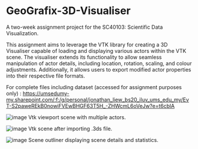 # GeoGrafix-3D-Visualiser
A two-week assignment project for the SC40103: Scientific Data Visualization.

This assignment aims to leverage the VTK library for creating a 3D Visualiser capable of loading and displaying various actors within the VTK scene. The visualiser extends its functionality to allow seamless manipulation of actor details, including location, rotation, scaling, and colour adjustments. Additionally, it allows users to export modified actor properties into their respective file formats.

For complete files including dataset (accessed for assignment purposes only) : 
https://umsedumy-my.sharepoint.com/:f:/g/personal/jonathan_liew_bs20_iluv_ums_edu_my/EvT-S2paweREkB0nowiFVEwBHGF63T5H_-ZHWcmL6oVeJw?e=t6cblA

![image](https://github.com/jonathanlieweujin/GeoGrafix-3D-Visualiser/assets/106479441/785a08cb-1869-41de-8b89-d64dd421083d)
Vtk viewport scene with multiple actors.

![image](https://github.com/jonathanlieweujin/GeoGrafix-3D-Visualiser/assets/106479441/1040e725-aa85-4ca8-bfbb-e6ed4ee17847)
Vtk scene after importing .3ds file.

![image](https://github.com/jonathanlieweujin/GeoGrafix-3D-Visualiser/assets/106479441/7cc42905-2255-4e61-97e9-7cffc3c74686)
Scene outliner displaying scene details and statistics.

